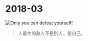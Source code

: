 # 2018-03
![Only you can defeat yourself!](https://ws1.sinaimg.cn/large/728592fegy1fozwkfg587j20u00u0dlv.jpg)
> 人最大的敌人不是别人，是自己。
